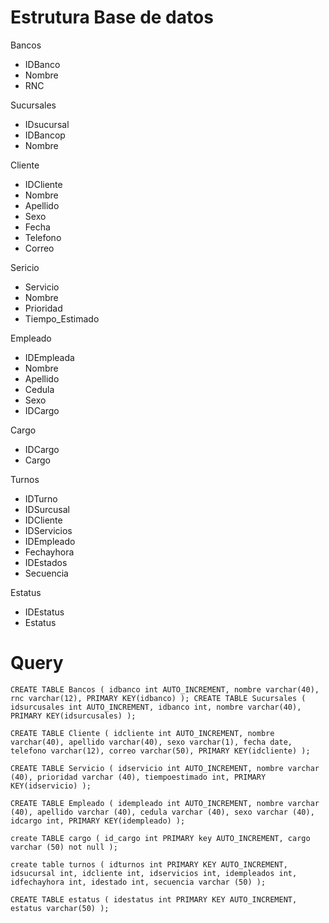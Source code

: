 # Estrutura Base de datos
Bancos
- IDBanco
- Nombre
- RNC

Sucursales
- IDsucursal
- IDBancop
- Nombre

Cliente
- IDCliente
- Nombre
- Apellido
- Sexo
- Fecha
- Telefono
- Correo

Sericio
- Servicio
- Nombre
- Prioridad
- Tiempo_Estimado

Empleado
- IDEmpleada
- Nombre
- Apellido
- Cedula
- Sexo
- IDCargo

Cargo
- IDCargo
- Cargo

Turnos
- IDTurno
- IDSurcusal
- IDCliente
- IDServicios
- IDEmpleado
- Fechayhora
- IDEstados
- Secuencia

Estatus
- IDEstatus
- Estatus

# Query
~~~
CREATE TABLE Bancos ( idbanco int AUTO_INCREMENT, nombre varchar(40), rnc varchar(12), PRIMARY KEY(idbanco) ); CREATE TABLE Sucursales ( idsurcusales int AUTO_INCREMENT, idbanco int, nombre varchar(40), PRIMARY KEY(idsurcusales) );

CREATE TABLE Cliente ( idcliente int AUTO_INCREMENT, nombre varchar(40), apellido varchar(40), sexo varchar(1), fecha date, telefono varchar(12), correo varchar(50), PRIMARY KEY(idcliente) );

CREATE TABLE Servicio ( idservicio int AUTO_INCREMENT, nombre varchar (40), prioridad varchar (40), tiempoestimado int, PRIMARY KEY(idservicio) );

CREATE TABLE Empleado ( idempleado int AUTO_INCREMENT, nombre varchar (40), apellido varchar (40), cedula varchar (40), sexo varchar (40), idcargo int, PRIMARY KEY(idempleado) );

create TABLE cargo ( id_cargo int PRIMARY key AUTO_INCREMENT, cargo varchar (50) not null );

create table turnos ( idturnos int PRIMARY KEY AUTO_INCREMENT, idsucursal int, idcliente int, idservicios int, idempleados int, idfechayhora int, idestado int, secuencia varchar (50) );

CREATE TABLE estatus ( idestatus int PRIMARY KEY AUTO_INCREMENT, estatus varchar(50) );
~~~
